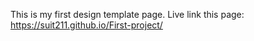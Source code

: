 This is my first design template page.
Live link this page: https://suit211.github.io/First-project/
